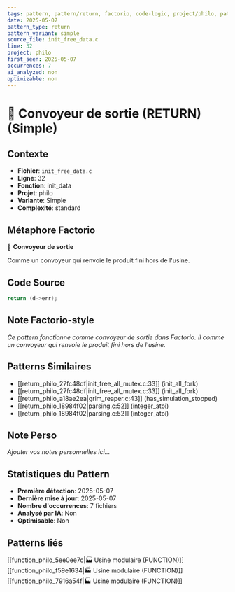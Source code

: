```yaml
---
tags: pattern, pattern/return, factorio, code-logic, project/philo, pattern/variant/simple
date: 2025-05-07
pattern_type: return
pattern_variant: simple
source_file: init_free_data.c
line: 32
project: philo
first_seen: 2025-05-07
occurrences: 7
ai_analyzed: non
optimizable: non
---
```


# 🚚 Convoyeur de sortie (RETURN) (Simple)

## Contexte
- **Fichier**: `init_free_data.c`
- **Ligne**: 32
- **Fonction**: init_data
- **Projet**: philo
- **Variante**: Simple
- **Complexité**: standard

## Métaphore Factorio
🚚 **Convoyeur de sortie**

Comme un convoyeur qui renvoie le produit fini hors de l'usine.

## Code Source
```c
return (d->err);
```

## Note Factorio-style
*Ce pattern fonctionne comme convoyeur de sortie dans Factorio. Il comme un convoyeur qui renvoie le produit fini hors de l'usine.*

## Patterns Similaires
- [[return_philo_27fc48df|init_free_all_mutex.c:33]] (init_all_fork)
- [[return_philo_27fc48df|init_free_all_mutex.c:33]] (init_all_fork)
- [[return_philo_a18ae2ea|grim_reaper.c:43]] (has_simulation_stopped)
- [[return_philo_18984f02|parsing.c:52]] (integer_atoi)
- [[return_philo_18984f02|parsing.c:52]] (integer_atoi)

## Note Perso
*Ajouter vos notes personnelles ici...*

## Statistiques du Pattern
- **Première détection**: 2025-05-07
- **Dernière mise à jour**: 2025-05-07
- **Nombre d'occurrences**: 7 fichiers
- **Analysé par IA**: Non
- **Optimisable**: Non

## Patterns liés
[[function_philo_5ee0ee7c|🏭 Usine modulaire (FUNCTION)]]
[[function_philo_f59e1634|🏭 Usine modulaire (FUNCTION)]]
[[function_philo_7916a54f|🏭 Usine modulaire (FUNCTION)]]
